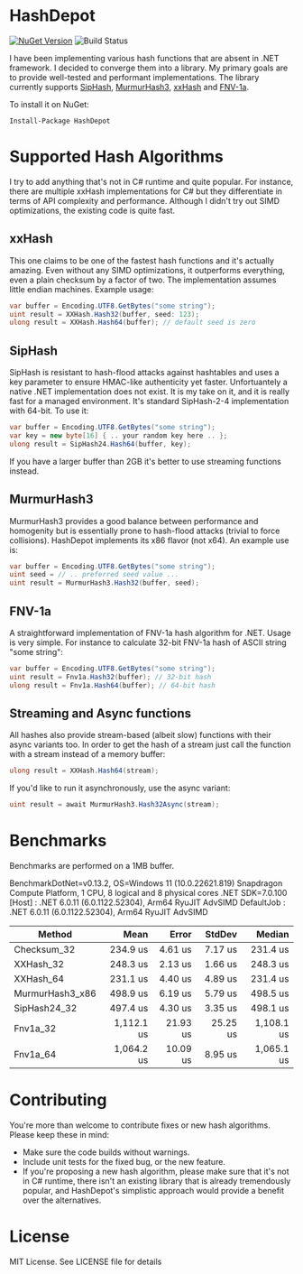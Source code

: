 # HashDepot
[![NuGet Version](https://img.shields.io/nuget/v/HashDepot.svg)](https://www.nuget.org/packages/HashDepot/)
![Build Status](https://github.com/ssg/HashDepot/actions/workflows/build.yml/badge.svg)

I have been implementing various hash functions that are absent in .NET framework. 
I decided to converge them into a library. My primary goals are to provide well-tested and 
performant implementations. The library currently supports [SipHash](https://131002.net/siphash/),
[MurmurHash3](https://en.wikipedia.org/wiki/MurmurHash), [xxHash](http://cyan4973.github.io/xxHash/)
and [FNV-1a](https://en.wikipedia.org/wiki/Fowler%E2%80%93Noll%E2%80%93Vo_hash_function#FNV-1a_hash). 

To install it on NuGet:

    Install-Package HashDepot

# Supported Hash Algorithms
I try to add anything that's not in C# runtime and quite popular. For instance,
there are multiple xxHash implementations for C# but they differentiate in terms of API
complexity and performance. Although I didn't try out SIMD optimizations, the existing code
is quite fast.

## xxHash
This one claims to be one of the fastest hash functions and it's actually amazing. Even without any SIMD
optimizations, it outperforms everything, even a plain checksum by a factor of two. The implementation
assumes little endian machines. Example usage:

```csharp
var buffer = Encoding.UTF8.GetBytes("some string");
uint result = XXHash.Hash32(buffer, seed: 123);
ulong result = XXHash.Hash64(buffer); // default seed is zero
```

## SipHash
SipHash is resistant to hash-flood attacks against hashtables and uses
a key parameter to ensure HMAC-like authenticity yet faster. Unfortuantely a native 
.NET implementation does not exist. It is my take on it, and it is really fast for a 
managed environment. It's standard SipHash-2-4 implementation with 64-bit. To use it:

```csharp
var buffer = Encoding.UTF8.GetBytes("some string");
var key = new byte[16] { .. your random key here .. };
ulong result = SipHash24.Hash64(buffer, key);
```

If you have a larger buffer than 2GB it's better to use streaming functions instead.

## MurmurHash3
MurmurHash3 provides a good balance between performance and homogenity but is 
essentially prone to hash-flood attacks (trivial to force collisions). HashDepot
implements its x86 flavor (not x64). An example use is:

```csharp
var buffer = Encoding.UTF8.GetBytes("some string");
uint seed = // .. preferred seed value ...
uint result = MurmurHash3.Hash32(buffer, seed);
```

## FNV-1a
A straightforward implementation of FNV-1a hash algorithm for .NET. Usage is 
very simple. For instance to calculate 32-bit FNV-1a hash of ASCII string "some string":

```csharp
var buffer = Encoding.UTF8.GetBytes("some string");
uint result = Fnv1a.Hash32(buffer); // 32-bit hash
ulong result = Fnv1a.Hash64(buffer); // 64-bit hash
```
  
## Streaming and Async functions
All hashes also provide stream-based (albeit slow) functions with their async variants too. In order to
get the hash of a stream just call the function with a stream instead of a memory buffer:

```csharp
ulong result = XXHash.Hash64(stream);
```

If you'd like to run it asynchronously, use the async variant:

```csharp
uint result = await MurmurHash3.Hash32Async(stream);
```

# Benchmarks
Benchmarks are performed on a 1MB buffer.

BenchmarkDotNet=v0.13.2, OS=Windows 11 (10.0.22621.819)
Snapdragon Compute Platform, 1 CPU, 8 logical and 8 physical cores
.NET SDK=7.0.100
  [Host]     : .NET 6.0.11 (6.0.1122.52304), Arm64 RyuJIT AdvSIMD
  DefaultJob : .NET 6.0.11 (6.0.1122.52304), Arm64 RyuJIT AdvSIMD

|          Method |       Mean |    Error |   StdDev |     Median |
|---------------- |-----------:|---------:|---------:|-----------:|
|     Checksum_32 |   234.9 us |  4.61 us |  7.17 us |   231.4 us |
|       XXHash_32 |   248.3 us |  2.13 us |  1.66 us |   248.3 us |
|       XXHash_64 |   231.1 us |  4.40 us |  4.89 us |   231.4 us |
| MurmurHash3_x86 |   498.9 us |  6.19 us |  5.79 us |   498.5 us |
|    SipHash24_32 |   497.4 us |  4.30 us |  3.35 us |   498.1 us |
|        Fnv1a_32 | 1,112.1 us | 21.93 us | 25.25 us | 1,108.1 us |
|        Fnv1a_64 | 1,064.2 us | 10.09 us |  8.95 us | 1,065.1 us |

# Contributing
You're more than welcome to contribute fixes or new hash algorithms. Please keep these in mind:

- Make sure the code builds without warnings.
- Include unit tests for the fixed bug, or the new feature.
- If you're proposing a new hash algorithm, please make sure that it's not in C# runtime, there isn't an
  existing library that is already tremendously popular, and HashDepot's simplistic approach would provide
  a benefit over the alternatives.

# License
MIT License. See LICENSE file for details
